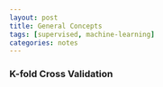 ```yaml
---
layout: post
title: General Concepts
tags: [supervised, machine-learning]
categories: notes
---
```


### K-fold Cross Validation

